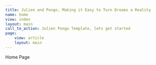 ```yaml
---
title: Julien and Pongo, Making it Easy to Turn Dreams a Reality
name: home
view: index
layout: main
call_to_action: Julien Pongo Template, lets get started
page:
    view: article
    layout: main
---
```

Home Page
